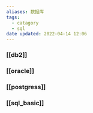 ```yaml
---
aliases: 数据库
tags:
  - catagory
  - sql
date updated: 2022-04-14 12:06
---
```


### [[db2]]

### [[oracle]]

### [[postgress]]

### [[sql_basic]]
